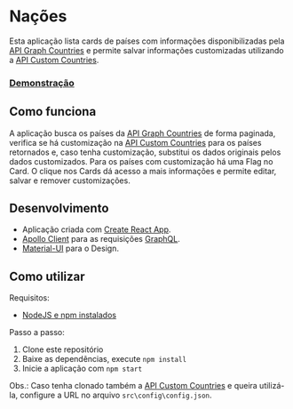 # Nações

Esta aplicação lista cards de países com informações disponibilizadas pela [API Graph Countries](https://github.com/lennertVanSever/graphcountries) e permite salvar informações customizadas utilizando a [API Custom Countries](https://github.com/rafaelbitencourt/CustomCountries).

### [Demonstração](https://nationsleague.herokuapp.com/)

## Como funciona

A aplicação busca os países da [API Graph Countries](https://github.com/lennertVanSever/graphcountries) de forma paginada, verifica se há customização na [API Custom Countries](https://github.com/rafaelbitencourt/CustomCountries) para os países retornados e, caso tenha customização, substitui os dados originais pelos dados customizados.
Para os países com customização há uma Flag no Card.
O clique nos Cards dá acesso a mais informações e permite editar, salvar e remover customizações.

## Desenvolvimento

* Aplicação criada com [Create React App](https://github.com/facebook/create-react-app).
* [Apollo Client](https://www.apollographql.com/docs/react/) para as requisições [GraphQL](https://graphql.org/).
* [Material-UI](https://material-ui.com/) para o Design.

## Como utilizar

Requisitos:
* [NodeJS e npm instalados](https://nodejs.org/en/download/)

Passo a passo:
1. Clone este repositório
2. Baixe as dependências, execute `npm install`
3. Inicie a aplicação com `npm start`

Obs.: Caso tenha clonado também a [API Custom Countries](https://github.com/rafaelbitencourt/CustomCountries) e queira utilizá-la, configure a URL no arquivo `src\config\config.json`.
